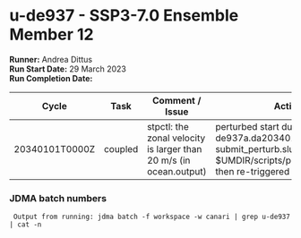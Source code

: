 # u-de937 - SSP3-7.0 Ensemble Member 12

**Runner:** Andrea Dittus    
**Run Start Date:**  29 March 2023  
**Run Completion Date:** 

| Cycle | Task | Comment / Issue | Action | Date |
| --- | --- | --- | --- | --- |
|  20340101T0000Z  | coupled  | stpctl: the zonal velocity is larger than 20 m/s (in ocean.output) | perturbed start dump de937a.da20340101_00 with submit_perturb.slurm (calling $UMDIR/scripts/perturb_theta.py), then re-triggered | 22/05/2024 |


### JDMA batch numbers
```
 Output from running: jdma batch -f workspace -w canari | grep u-de937 | cat -n
```
